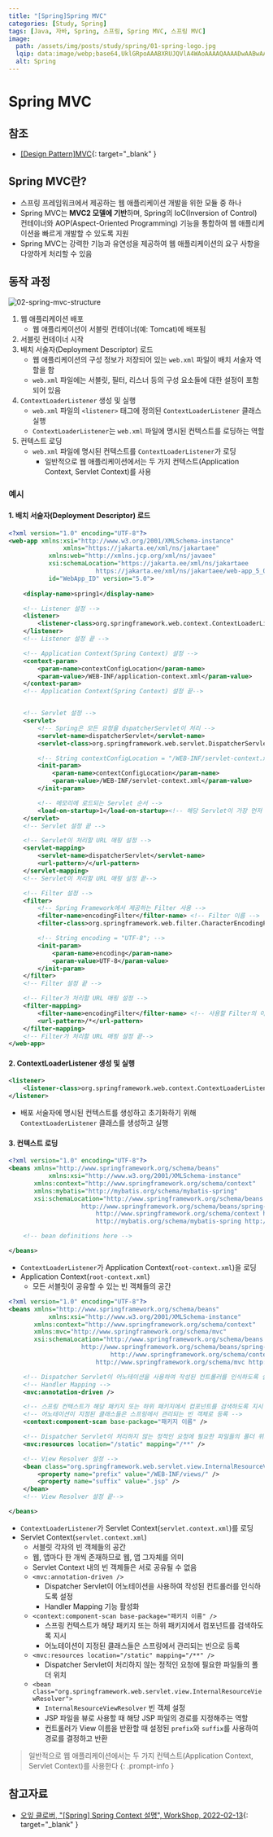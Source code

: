 ```yaml
---
title: "[Spring]Spring MVC"
categories: [Study, Spring]
tags: [Java, 자바, Spring, 스프링, Spring MVC, 스프링 MVC]
image:
  path: /assets/img/posts/study/spring/01-spring-logo.jpg
  lqip: data:image/webp;base64,UklGRpoAAABXRUJQVlA4WAoAAAAQAAAADwAABwAAQUxQSDIAAAARL0AmbZurmr57yyIiqE8oiG0bejIYEQTgqiDA9vqnsUSI6H+oAERp2HZ65qP/VIAWAFZQOCBCAAAA8AEAnQEqEAAIAAVAfCWkAALp8sF8rgRgAP7o9FDvMCkMde9PK7euH5M1m6VWoDXf2FkP3BqV0ZYbO6NA/VFIAAAA
  alt: Spring
---
```


# Spring MVC

## 참조

- [[Design Pattern]MVC](https://drj9812.github.io/posts/mvc/){: target="_blank" }

## Spring MVC란?

- 스프링 프레임워크에서 제공하는 웹 애플리케이션 개발을 위한 모듈 중 하나
- Spring MVC는 **MVC2 모델에 기반**하며, Spring의 IoC(Inversion of Control) 컨테이너와 AOP(Aspect-Oriented Programming) 기능을 통합하여 웹 애플리케이션을 빠르게 개발할 수 있도록 지원
- Spring MVC는 강력한 기능과 유연성을 제공하여 웹 애플리케이션의 요구 사항을 다양하게 처리할 수 있음

## 동작 과정

![02-spring-mvc-structure](/assets/img/posts/study/spring/spring-mvc/02-spring-mvc-structure.jpg)

1. 웹 애플리케이션 배포
	- 웹 애플리케이션이 서블릿 컨테이너(예: Tomcat)에 배포됨
2. 서블릿 컨테이너 시작
3. 배치 서술자(Deployment Descriptor) 로드
	- 웹 애플리케이션의 구성 정보가 저장되어 있는 `web.xml` 파일이 배치 서술자 역할을 함
	- `web.xml` 파일에는 서블릿, 필터, 리스너 등의 구성 요소들에 대한 설정이 포함되어 있음
4. `ContextLoaderListener` 생성 및 실행
	- `web.xml` 파일의 `<listener>` 태그에 정의된 `ContextLoaderListener` 클래스 실행
	- `ContextLoaderListener`는 `web.xml` 파일에 명시된 컨텍스트를 로딩하는 역할
5. 컨텍스트 로딩
	- `web.xml` 파일에 명시된 컨텍스트를 `ContextLoaderListener`가 로딩
		+ 일반적으로 웹 애플리케이션에서는 두 가지 컨텍스트(Application Context, Servlet Context)를 사용

### 예시

#### 1. 배치 서술자(Deployment Descriptor) 로드

```xml
<?xml version="1.0" encoding="UTF-8"?>
<web-app xmlns:xsi="http://www.w3.org/2001/XMLSchema-instance"
               xmlns="https://jakarta.ee/xml/ns/jakartaee"
	       xmlns:web="http://xmlns.jcp.org/xml/ns/javaee"
	       xsi:schemaLocation="https://jakarta.ee/xml/ns/jakartaee
		 			    https://jakarta.ee/xml/ns/jakartaee/web-app_5_0.xsd"
	       id="WebApp_ID" version="5.0">
	
    <display-name>spring1</display-name>

    <!-- Listener 설정 -->
    <listener>
        <listener-class>org.springframework.web.context.ContextLoaderListener</listener-class>
    </listener>
    <!-- Listener 설정 끝 -->

    <!-- Application Context(Spring Context) 설정 -->
    <context-param>
        <param-name>contextConfigLocation</param-name>
        <param-value>/WEB-INF/application-context.xml</param-value>
    </context-param>
    <!-- Application Context(Spring Context) 설정 끝-->


    <!-- Servlet 설정 -->
    <servlet>
        <!-- Spring은 모든 요청을 dspatcherServlet이 처리 -->
        <servlet-name>dispatcherServlet</servlet-name>
        <servlet-class>org.springframework.web.servlet.DispatcherServlet</servlet-class>

        <!-- String contextConfigLocation = "/WEB-INF/servlet-context.xml"; -->
        <init-param>
            <param-name>contextConfigLocation</param-name>
            <param-value>/WEB-INF/servlet-context.xml</param-value> 
        </init-param>

        <!-- 메모리에 로드되는 Servlet 순서 -->
        <load-on-startup>1</load-on-startup><!-- 해당 Servlet이 가장 먼저 로드되도록 설정 -->
    </servlet>
    <!-- Servlet 설정 끝 -->

    <!-- Servlet이 처리할 URL 매핑 설정 -->
    <servlet-mapping>
        <servlet-name>dispatcherServlet</servlet-name>
        <url-pattern>/</url-pattern>
    </servlet-mapping>
    <!-- Servlet이 처리할 URL 매핑 설정 끝-->

    <!-- Filter 설정 -->
    <filter>
        <!-- Spring Framework에서 제공하는 Filter 사용 -->
        <filter-name>encodingFilter</filter-name> <!-- Filter 이름 -->
        <filter-class>org.springframework.web.filter.CharacterEncodingFilter</filter-class>

        <!-- String encoding = "UTF-8"; -->
        <init-param>
            <param-name>encoding</param-name>
            <param-value>UTF-8</param-value>
        </init-param>
    </filter>
    <!-- Filter 설정 끝 -->

    <!-- Filter가 처리할 URL 매핑 설정 -->
    <filter-mapping>
        <filter-name>encodingFilter</filter-name> <!-- 사용할 Filter의 이름-->
        <url-pattern>/*</url-pattern>
    </filter-mapping>
    <!-- Filter가 처리할 URL 매핑 설정 끝-->
</web-app>
```

#### 2. ContextLoaderListener 생성 및 실행

```xml
<listener>
    <listener-class>org.springframework.web.context.ContextLoaderListener</listener-class>
</listener>
```

- 배포 서술자에 명시된 컨텍스트를 생성하고 초기화하기 위해 `ContextLoaderListener` 클래스를 생성하고 실행

#### 3. 컨텍스트 로딩

```xml
<?xml version="1.0" encoding="UTF-8"?>
<beans xmlns="http://www.springframework.org/schema/beans"
           xmlns:xsi="http://www.w3.org/2001/XMLSchema-instance"
	   xmlns:context="http://www.springframework.org/schema/context"
	   xmlns:mybatis="http://mybatis.org/schema/mybatis-spring"
	   xsi:schemaLocation="http://www.springframework.org/schema/beans
					http://www.springframework.org/schema/beans/spring-beans.xsd
        				http://www.springframework.org/schema/context http://www.springframework.org/schema/context/spring-context.xsd
        				http://mybatis.org/schema/mybatis-spring http://mybatis.org/schema/mybatis-spring.xsd">

	<!-- bean definitions here -->

</beans>
```

- `ContextLoaderListener`가 Application Context(`root-context.xml`)을 로딩
- Application Context(`root-context.xml`)
	+ 모든 서블릿이 공유할 수 있는 빈 객체들의 공간

```xml
<?xml version="1.0" encoding="UTF-8"?>
<beans xmlns="http://www.springframework.org/schema/beans"
           xmlns:xsi="http://www.w3.org/2001/XMLSchema-instance"
	   xmlns:context="http://www.springframework.org/schema/context"
	   xmlns:mvc="http://www.springframework.org/schema/mvc"
	   xsi:schemaLocation="http://www.springframework.org/schema/beans
					http://www.springframework.org/schema/beans/spring-beans.xsd
    				        http://www.springframework.org/schema/context http://www.springframework.org/schema/context/spring-context.xsd
        				http://www.springframework.org/schema/mvc http://www.springframework.org/schema/mvc/spring-mvc.xsd">

    <!-- Dispatcher Servlet이 어노테이션을 사용하여 작성된 컨트롤러를 인식하도록 설정 -->
    <!-- Handler Mapping -->
    <mvc:annotation-driven />

    <!-- 스프링 컨텍스트가 해당 패키지 또는 하위 패키지에서 컴포넌트를 검색하도록 지시 -->
    <!-- 어노테이션이 지정된 클래스들은 스프링에서 관리되는 빈 객체로 등록 -->
    <context:component-scan base-package="패키지 이름" />

    <!-- Dispatcher Servlet이 처리하지 않는 정적인 요청에 필요한 파일들의 폴더 위치 -->
    <mvc:resources location="/static" mapping="/**" />

    <!-- View Resolver 설정 -->
    <bean class="org.springframework.web.servlet.view.InternalResourceViewResolver">
        <property name="prefix" value="/WEB-INF/views/" />
        <property name="suffix" value=".jsp" />
    </bean>
    <!-- View Resolver 설정 끝-->

</beans>
```

- `ContextLoaderListener`가 Servlet Context(`servlet.context.xml`)를 로딩
- Servlet Context(`servlet.context.xml`)
	+ 서블릿 각자의 빈 객체들의 공간
	+ 웹, 앱마다 한 개씩 존재하므로 웹, 앱 그자체를 의미
	+ Servlet Context 내의 빈 객체들은 서로 공유될 수 없음
	+ `<mvc:annotation-driven />`
		* Dispatcher Servlet이 어노테이션을 사용하여 작성된 컨트롤러를 인식하도록 설정
		* Handler Mapping 기능 활성화
	+ `<context:component-scan base-package="패키지 이름" />`
		* 스프링 컨텍스트가 해당 패키지 또는 하위 패키지에서 컴포넌트를 검색하도록 지시
		* 어노테이션이 지정된 클래스들은 스프링에서 관리되는 빈으로 등록
	+ `<mvc:resources location="/static" mapping="/**" />`
		* Dispatcher Servlet이 처리하지 않는 정적인 요청에 필요한 파일들의 폴더 위치
	+ `<bean class="org.springframework.web.servlet.view.InternalResourceViewResolver">`
		* `InternalResourceViewResolver` 빈 객체 설정
		* JSP 파일을 뷰로 사용할 때 해당 JSP 파일의 경로를 지정해주는 역할
		* 컨트롤러가 View 이름을 반환할 때 설정된 `prefix`와 `suffix`를 사용하여 경로를 결정하고 반환

> 일반적으로 웹 애플리케이션에서는 두 가지 컨텍스트(Application Context, Servlet Context)를 사용한다
{: .prompt-info }

## 참고자료

- [오잎 클로버, "[Spring] Spring Context 설명", WorkShop, 2022-02-13](https://workshop-6349.tistory.com/entry/Spring-Spring-Context-%EC%84%A4%EB%AA%85){: target="_blank" }
